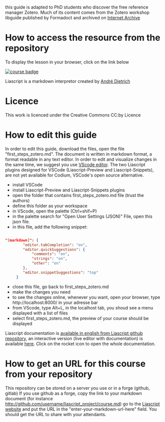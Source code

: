 this guide is adapted to PhD students who discover the free reference manager Zotero. Much of its content comes from the Zotero workshop libguide published by Formadoct and archived on [Internet Archive](https://web.archive.org/web/20210622005132/https://formadoct.doctorat-bretagneloire.fr/zotero_workshop/introduction)

# How to access the resource from the repository

To display the lesson in your browser, click on the link below

[![course badge](https://raw.githubusercontent.com/LiaScript/LiaScript/master/badges/course.svg)](https://liascript.github.io/course/?https://raw.githubusercontent.com/damienbelveze/learning_more_zotero/main/advanced_zotero/advanced_zotero.md#1)

Liascript is a markdown interpretor created by [André Dietrich](https://liascript.github.io/authors/andre-dietrich/)


# Licence 

This work is licenced under the Creative Commons CC:by Licence 

# How to edit this guide 

In order to edit this guide, download the files, open the file "first_steps_zotero.md".
The document is written in markdown format, a format readable in any text editor. 
In order to edit and visualize changes in the same time, we suggest you use [VScode editor](https://code.visualstudio.com/). 
The two Liascript plugins designed for VSCode (Liascript-Preview and Liascript-Snippets), are not yet available for Codium, VSCode's open source alternative.

- install VSCode
- install Liascript-Preview and Liascript-Snippets plugins
- open the folder that contains first_steps_zotero.md file (trust the authors)
- define this folder as your workspace 
- in VScode, open the palette (Ctrl+shif+P)
- in the palette search for "Open User Settings (JSON)" File, open this json file. 
- in this file, add the following snippet: 

```json

"[markdown]": {
        "editor.tabCompletion": "on",
        "editor.quickSuggestions": {
            "comments": "on",
            "strings": "on",
            "other": "on"
        },
        "editor.snippetSuggestions": "top"
     }

```
- close this file, go back to first_steps_zotero.md 
- make the changes you need
- to see the changes online, whenever you want, open your browser, type http://localhost:8000/ in your adresse bar 
- from VScode, type Alt+L, in the localhost tab, you shoud see a menu displayed with a list of files 
- select first_steps_zotero.md, the preview of your course should be displayed 

Liascript documentation is [available in english from Liascript github repository](https://github.com/liaScript/docs), an interactive version (live editor with documentation) is available [here](https://liascript.github.io/LiveEditor/?/edit/GSaCieV1bPVXUYEuoOU0TCZa). Click on the rocket icon to open the whole documentation. 

# How to get an URL for this course from your repository 

This repository can be stored on a server you use or in a forge (github, gitlab)
If you use github as a forge, copy the link to your markdown document (for instance http://github.com/username/liascript_project/course.md)
go to the [Liascript website](https://liascript.github.io/) and put the URL in the "enter-your-markdown-url-here" field. 
You should get the URL to share with your attendants. 